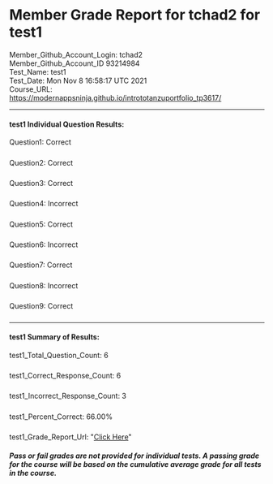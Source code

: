 # Member Grade Report for tchad2 for test1  
   
Member_Github_Account_Login: tchad2  
Member_Github_Account_ID 93214984  
Test_Name: test1  
Test_Date: Mon Nov  8 16:58:17 UTC 2021  
Course_URL: https://modernappsninja.github.io/intrototanzuportfolio_tp3617/  
   
---  
#### test1 Individual Question Results:  
Question1: Correct  
#####  
Question2: Correct  
#####  
Question3: Correct  
#####  
Question4: Incorrect  
#####  
Question5: Correct  
#####  
Question6: Incorrect  
#####  
Question7: Correct  
#####  
Question8: Incorrect  
#####  
Question9: Correct  
#####  
---  
#### test1 Summary of Results:  
test1_Total_Question_Count: 6  
#####  
test1_Correct_Response_Count: 6  
#####  
test1_Incorrect_Response_Count: 3  
#####  
test1_Percent_Correct: 66.00%  
#####  
test1_Grade_Report_Url: "[Click Here](https://github.com/modernappsninjas/tchad2/blob/main/static/userdata/courses/intrototanzuportfolio_tp3617/grade_report.pr44.test1.md)"
##### Pass or fail grades are not provided for individual tests. A passing grade for the course will be based on the cumulative average grade for all tests in the course.  
